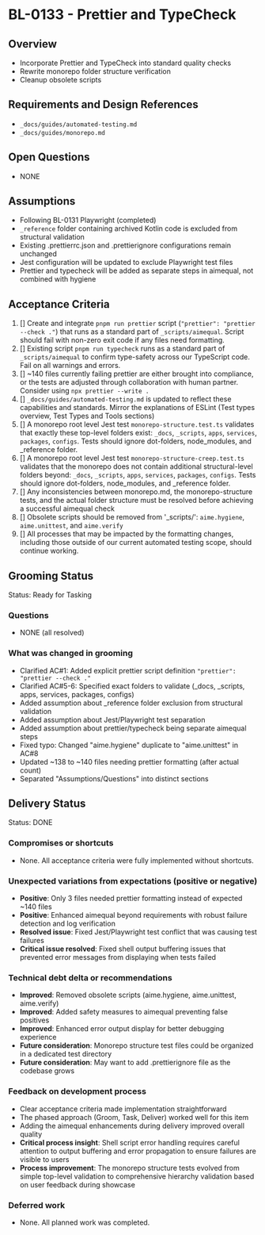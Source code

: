 # BL-0133 - Prettier and TypeCheck

## Overview

- Incorporate Prettier and TypeCheck into standard quality checks
- Rewrite monorepo folder structure verification
- Cleanup obsolete scripts

## Requirements and Design References

- `_docs/guides/automated-testing.md`
- `_docs/guides/monorepo.md`

## Open Questions

- NONE

## Assumptions

- Following BL-0131 Playwright (completed)
- `_reference` folder containing archived Kotlin code is excluded from structural validation
- Existing .prettierrc.json and .prettierignore configurations remain unchanged
- Jest configuration will be updated to exclude Playwright test files
- Prettier and typecheck will be added as separate steps in aimequal, not combined with hygiene

## Acceptance Criteria

1. [] Create and integrate `pnpm run prettier` script (`"prettier": "prettier --check ."`) that runs as a standard part of `_scripts/aimequal`. Script should fail with non-zero exit code if any files need formatting.
2. [] Existing script `pnpm run typecheck` runs as a standard part of `_scripts/aimequal` to confirm type-safety across our TypeScript code. Fail on all warnings and errors.
3. [] ~140 files currently failing prettier are either brought into compliance, or the tests are adjusted through collaboration with human partner. Consider using `npx prettier --write .`
4. [] `_docs/guides/automated-testing.md` is updated to reflect these capabilities and standards. Mirror the explanations of ESLint (Test types overview, Test Types and Tools sections)
5. [] A monorepo root level Jest test `monorepo-structure.test.ts` validates that exactly these top-level folders exist: `_docs`, `_scripts`, `apps`, `services`, `packages`, `configs`. Tests should ignore dot-folders, node_modules, and \_reference folder.
6. [] A monorepo root level Jest test `monorepo-structure-creep.test.ts` validates that the monorepo does not contain additional structural-level folders beyond: `_docs`, `_scripts`, `apps`, `services`, `packages`, `configs`. Tests should ignore dot-folders, node_modules, and \_reference folder.
7. [] Any inconsistencies between monorepo.md, the monorepo-structure tests, and the actual folder structure must be resolved before achieving a successful aimequal check
8. [] Obsolete scripts should be removed from '\_scripts/': `aime.hygiene`, `aime.unittest`, and `aime.verify`
9. [] All processes that may be impacted by the formatting changes, including those outside of our current automated testing scope, should continue working.

## Grooming Status

Status: Ready for Tasking

### Questions

- NONE (all resolved)

### What was changed in grooming

- Clarified AC#1: Added explicit prettier script definition `"prettier": "prettier --check ."`
- Clarified AC#5-6: Specified exact folders to validate (\_docs, \_scripts, apps, services, packages, configs)
- Added assumption about \_reference folder exclusion from structural validation
- Added assumption about Jest/Playwright test separation
- Added assumption about prettier/typecheck being separate aimequal steps
- Fixed typo: Changed "aime.hygiene" duplicate to "aime.unittest" in AC#8
- Updated ~138 to ~140 files needing prettier formatting (after actual count)
- Separated "Assumptions/Questions" into distinct sections

## Delivery Status

Status: DONE

### Compromises or shortcuts

- None. All acceptance criteria were fully implemented without shortcuts.

### Unexpected variations from expectations (positive or negative)

- **Positive**: Only 3 files needed prettier formatting instead of expected ~140 files
- **Positive**: Enhanced aimequal beyond requirements with robust failure detection and log verification
- **Resolved issue**: Fixed Jest/Playwright test conflict that was causing test failures
- **Critical issue resolved**: Fixed shell output buffering issues that prevented error messages from displaying when tests failed

### Technical debt delta or recommendations

- **Improved**: Removed obsolete scripts (aime.hygiene, aime.unittest, aime.verify)
- **Improved**: Added safety measures to aimequal preventing false positives
- **Improved**: Enhanced error output display for better debugging experience
- **Future consideration**: Monorepo structure test files could be organized in a dedicated test directory
- **Future consideration**: May want to add .prettierignore file as the codebase grows

### Feedback on development process

- Clear acceptance criteria made implementation straightforward
- The phased approach (Groom, Task, Deliver) worked well for this item
- Adding the aimequal enhancements during delivery improved overall quality
- **Critical process insight**: Shell script error handling requires careful attention to output buffering and error propagation to ensure failures are visible to users
- **Process improvement**: The monorepo structure tests evolved from simple top-level validation to comprehensive hierarchy validation based on user feedback during showcase

### Deferred work

- None. All planned work was completed.
